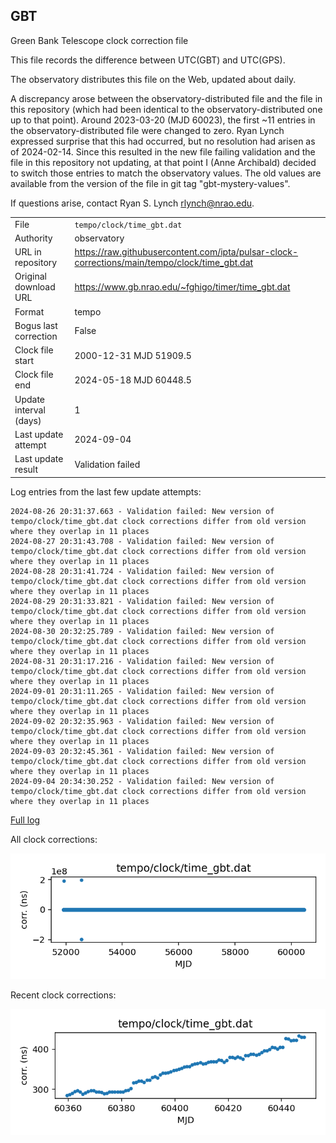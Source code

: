 
## GBT

Green Bank Telescope clock correction file

This file records the difference between UTC(GBT) and UTC(GPS).

The observatory distributes this file on the Web, updated about daily.

A discrepancy arose between the observatory-distributed file and the
file in this repository (which had been identical to the 
observatory-distributed one up to that point). Around 
2023-03-20 (MJD 60023), the first ~11 entries in the 
observatory-distributed file were changed to zero.
Ryan Lynch expressed surprise that this had occurred, but no
resolution had arisen as of 2024-02-14. Since this resulted in
the new file failing validation and the file in this repository
not updating, at that point I (Anne Archibald) decided to
switch those entries to match the observatory values. The old values
are available from the version of the file in git tag 
"gbt-mystery-values".

If questions arise, contact Ryan S. Lynch <rlynch@nrao.edu>.

|     |     |
|:--- |:--- |
| File | `tempo/clock/time_gbt.dat` |
| Authority | observatory |
| URL in repository | <https://raw.githubusercontent.com/ipta/pulsar-clock-corrections/main/tempo/clock/time_gbt.dat> |
| Original download URL | <https://www.gb.nrao.edu/~fghigo/timer/time_gbt.dat> |
| Format | tempo |
| Bogus last correction | False |
| Clock file start | 2000-12-31 MJD 51909.5 |
| Clock file end | 2024-05-18 MJD 60448.5 |
| Update interval (days) | 1 |
| Last update attempt | 2024-09-04 |
| Last update result | Validation failed |

Log entries from the last few update attempts:
```
2024-08-26 20:31:37.663 - Validation failed: New version of tempo/clock/time_gbt.dat clock corrections differ from old version where they overlap in 11 places
2024-08-27 20:31:43.708 - Validation failed: New version of tempo/clock/time_gbt.dat clock corrections differ from old version where they overlap in 11 places
2024-08-28 20:31:41.724 - Validation failed: New version of tempo/clock/time_gbt.dat clock corrections differ from old version where they overlap in 11 places
2024-08-29 20:31:33.821 - Validation failed: New version of tempo/clock/time_gbt.dat clock corrections differ from old version where they overlap in 11 places
2024-08-30 20:32:25.789 - Validation failed: New version of tempo/clock/time_gbt.dat clock corrections differ from old version where they overlap in 11 places
2024-08-31 20:31:17.216 - Validation failed: New version of tempo/clock/time_gbt.dat clock corrections differ from old version where they overlap in 11 places
2024-09-01 20:31:11.265 - Validation failed: New version of tempo/clock/time_gbt.dat clock corrections differ from old version where they overlap in 11 places
2024-09-02 20:32:35.963 - Validation failed: New version of tempo/clock/time_gbt.dat clock corrections differ from old version where they overlap in 11 places
2024-09-03 20:32:45.361 - Validation failed: New version of tempo/clock/time_gbt.dat clock corrections differ from old version where they overlap in 11 places
2024-09-04 20:34:30.252 - Validation failed: New version of tempo/clock/time_gbt.dat clock corrections differ from old version where they overlap in 11 places
```
[Full log](https://raw.githubusercontent.com/ipta/pulsar-clock-corrections/main/log/tempo/clock/time_gbt.dat.log)


All clock corrections:

![plot of all clock corrections](time_gbt.dat.png "All corrections")

Recent clock corrections:

![plot of recent clock corrections](time_gbt.dat.short.png "Recent corrections")

